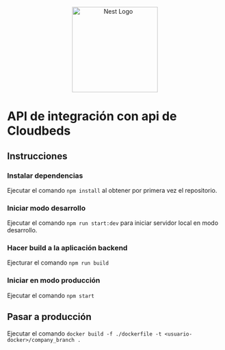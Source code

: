 <p align="center">
  <a href="http://nestjs.com/" target="blank"><img src="https://nestjs.com/img/logo-small.svg" width="200" alt="Nest Logo" /></a>
</p>

# API de integración con api de Cloudbeds

## Instrucciones

### Instalar dependencias

Ejecutar el comando `npm install` al obtener por primera vez el repositorio.

### Iniciar modo desarrollo

Ejecutar el comando `npm run start:dev` para iniciar servidor local en modo desarrollo.

### Hacer build a la aplicación backend

Ejecturar el comando `npm run build`

### Iniciar en modo producción

Ejecutar el comando `npm start`

## Pasar a producción

Ejecutar el comando `docker build -f ./dockerfile -t <usuario-docker>/company_branch .`
